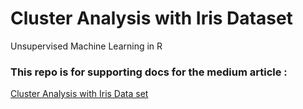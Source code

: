 # Cluster Analysis with Iris Dataset
Unsupervised Machine Learning in R

### This repo is for supporting docs for the medium article :
[Cluster Analysis with Iris Data set](https://medium.com/@aykhaled/cluster-analysis-with-iris-data-set-a7c4dd5f5d0)
